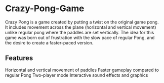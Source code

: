 # Crazy-Pong-Game
Crazy Pong is a game created by putting a twist on the original game pong. It includes movement across the plane (horizontal and vertical movement) unlike regular pong where the paddles are set vertically. The idea for this game was born out of frustration with the slow pace of regular Pong, and the desire to create a faster-paced version.

## Features

Horizontal and vertical movement of paddles
Faster gameplay compared to regular Pong
Two-player mode
Interactive sound effects and graphics
